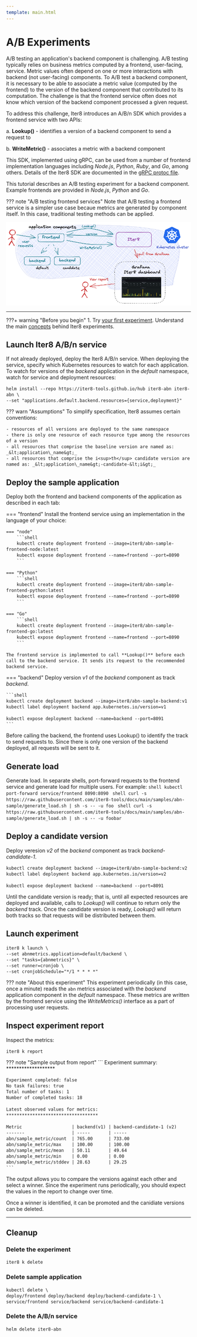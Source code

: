 ```yaml
---
template: main.html
---
```


# A/B Experiments

A/B testing an application's backend component is challenging.
A/B testing typically relies on business metrics computed by a frontend, user-facing, service.
Metric values often depend on one or more interactions with backend (not user-facing) components.
To A/B test a backend component, it is necessary to be able to associate a metric value (computed by the frontend) to the version of the backend component that contributed to its computation.
The challenge is that the frontend service often does not know which version of the backend component processed a given request.

To address this challenge, Iter8 introduces an A/B/n SDK which provides a frontend service with two APIs:

a. **Lookup()** - identifies a version of a backend component to send a request to

b. **WriteMetric()** - associates a metric with a backend component

This SDK, implemented using gRPC, can be used from a number of frontend implementation languages including *Node.js*, *Python*, *Ruby*, and *Go*, among others. Details of the Iter8 SDK are documented in the [gRPC protoc file](https://github.com/iter8-tools/iter8/blob/v0.12.0/abn/grpc/abn.proto).

This tutorial describes an A/B testing experiment for a backend component.
Example frontends are provided in *Node.js*, *Python* and *Go*.

??? note "A/B testing frontend services"
    Note that A/B testing a frontend service is a simpler use case becaue metrics are generated by component itself. 
    In this case, traditional testing methods can be applied.

<p align='center'>
<img alt-text="A/B/n experiment" src="../images/abn.png" />
</p>

***

???+ warning "Before you begin"
    1. Try [your first experiment](../../getting-started/your-first-experiment.md). Understand the main [concepts](../../getting-started/concepts.md) behind Iter8 experiments.
 
## Launch Iter8 A/B/n service

If not already deployed, deploy the Iter8 A/B/n service. When deploying the service, specify which Kubernetes resources to watch for each application. To watch for versions of the _backend_ application in the _default_ namespace, watch for service and deployment resources:

```shell
helm install --repo https://iter8-tools.github.io/hub iter8-abn iter8-abn \
--set "applications.default.backend.resources={service,deployment}"
```

??? warn "Assumptions"
    To simplify specification, Iter8 assumes certain conventions:

    - resources of all versions are deployed to the same namespace
    - there is only one resource of each resource type among the resources of a version
    - all resources that comprise the baseline version are named as: _&lt;application\_name&gt;_
    - all resources that comprise the i<sup>th</sup> candidate version are named as: _&lt;application\_name&gt;-candidate-&lt;i&gt;_

## Deploy the sample application

Deploy both the frontend and backend components of the application as described in each tab:

=== "frontend"
    Install the frontend service using an implementation in the language of your choice:

    === "node"
        ```shell
        kubectl create deployment frontend --image=iter8/abn-sample-frontend-node:latest
        kubectl expose deployment frontend --name=frontend --port=8090
        ```

    === "Python"
        ```shell
        kubectl create deployment frontend --image=iter8/abn-sample-frontend-python:latest
        kubectl expose deployment frontend --name=frontend --port=8090
        ```

    === "Go"
        ```shell
        kubectl create deployment frontend --image=iter8/abn-sample-frontend-go:latest
        kubectl expose deployment frontend --name=frontend --port=8090
        ```
    
    The frontend service is implemented to call **Lookup()** before each call to the backend service. It sends its request to the recommended backend service.

=== "backend"
    Deploy version *v1* of the *backend* component as track *backend*.

    ```shell
    kubectl create deployment backend --image=iter8/abn-sample-backend:v1
    kubectl label deployment backend app.kubernetes.io/version=v1

    kubectl expose deployment backend --name=backend --port=8091
    ```

Before calling the backend, the frontend uses Lookup() to identify the track to send requests to. Since there is only one version of the backend deployed, all requests will be sent to it.

## Generate load
Generate load. In separate shells, port-forward requests to the frontend service and generate load for multiple users.  For example:
    ```shell
    kubectl port-forward service/frontend 8090:8090
    ```
    ```shell
    curl -s https://raw.githubusercontent.com/iter8-tools/docs/main/samples/abn-sample/generate_load.sh | sh -s -- -u foo
    ```
    ```shell
    curl -s https://raw.githubusercontent.com/iter8-tools/docs/main/samples/abn-sample/generate_load.sh | sh -s -- -u foobar
    ```

## Deploy a candidate version

Deploy veresion *v2* of the *backend* component as track *backend-candidate-1*.

```shell
kubectl create deployment backend --image=iter8/abn-sample-backend:v2
kubectl label deployment backend app.kubernetes.io/version=v2

kubectl expose deployment backend --name=backend --port=8091
```

Until the candidate version is ready; that is, until all expected resources are deployed and available, calls to *Lookup()* will continue to return only the *backend* track.
Once the candidate version is ready, *Lookup()* will return both tracks so that requests will be distributed between them.

## Launch experiment

```shell
iter8 k launch \
--set abnmetrics.application=default/backend \
--set "tasks={abnmetrics}" \
--set runner=cronjob \
--set cronjobSchedule="*/1 * * * *"
```

??? note "About this experiment"
    This experiment periodically (in this case, once a minute) reads the `abn` metrics associated with the *backend* application component in the *default* namespace. These metrics are written by the frontend service using the *WriteMetrics()* interface as a part of processing user requests.

## Inspect experiment report

Inspect the metrics:

```shell
iter8 k report
```

??? note "Sample output from report"
    ```
    Experiment summary:
    *******************

    Experiment completed: false
    No task failures: true
    Total number of tasks: 1
    Number of completed tasks: 18

    Latest observed values for metrics:
    ***********************************

    Metric                   | backend(v1) | backend-candidate-1 (v2)
    -------                  | -----       | -----
    abn/sample_metric/count  | 765.00      | 733.00
    abn/sample_metric/max    | 100.00      | 100.00
    abn/sample_metric/mean   | 50.11       | 49.64
    abn/sample_metric/min    | 0.00        | 0.00
    abn/sample_metric/stddev | 28.63       | 29.25
    ```
The output allows you to compare the versions against each other and select a winner. Since the experiment runs periodically, you should expect the values in the report to change over time.

Once a winner is identified, it can be promoted and the canidiate versions can be deleted.

***

## Cleanup

### Delete the experiment

```shell
iter8 k delete
```

### Delete sample application

```shell
kubectl delete \
deploy/frontend deploy/backend deploy/backend-candidate-1 \
service/frontend service/backend service/backend-candidate-1
```

### Delete the A/B/n service

```shell
helm delete iter8-abn
```
